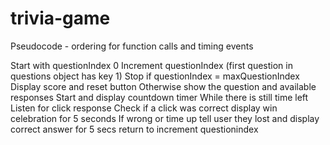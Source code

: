 # trivia-game


Pseudocode - ordering for function calls and timing events

Start with questionIndex 0
Increment questionIndex (first question in questions object has key 1)
Stop if questionIndex = maxQuestionIndex
    Display score and reset button
Otherwise show the question and available responses
Start and display countdown timer
    While there is still time left
        Listen for click response
    Check if a click was correct
        display win celebration for 5 seconds
    If wrong or time up
        tell user they lost and display correct answer for 5 secs
    return to increment questionindex
